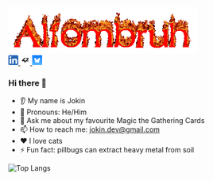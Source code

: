 <img src="./srcs/AlfombruhText.gif"/>

<div display="flex" justify-content="center" align-items="center">
<a href="https://www.linkedin.com/in/jokinfernandez/">
  <img height="20" src="./srcs/linkdn.png"/>
</a>
<a href="https://profile-v3.intra.42.fr/users/jofernan">
  <img height="20" border-radius="25px" src="./srcs/42.png"/>
</a>
<a href="https://bsky.app/profile/alfombruh.bsky.social">
  <img height="20" border-radius="25px" src="./srcs/bsky.png"/>
</a>
</div>

### Hi there 👋
* 👂 My name is Jokin
* 👩 Pronouns: He/Him
* 💬 Ask me about my favourite Magic the Gathering Cards
* 📫 How to reach me: jokin.dev@gmail.com
* ❤️ I love cats
* ⚡ Fun fact: pillbugs can extract heavy metal from soil

<div display="flex" justify-content="center" align-items="center">

![Top Langs](https://github-readme-stats.vercel.app/api/top-langs/?username=Alfombruh&layout=compact&size_weight=0.5&count_weight=0.5&hide=Objective-C,TeX,Perl,Roff,M4,CMake,Swift,Kotlin&langs_count=12) 

</div>
<!--
**Alfombruh/Alfombruh** is a ✨ _special_ ✨ repository because its `README.md` (this file) appears on your GitHub profile.

Here are some ideas to get you started:

- 🔭 I’m currently working on ...
- 🌱 I’m currently learning ...
- 👯 I’m looking to collaborate on ...
- 🤔 I’m looking for help with ...
- 💬 Ask me about ...
- 📫 How to reach me: ...
- 😄 Pronouns: ...
- ⚡ Fun fact: ...
-->
